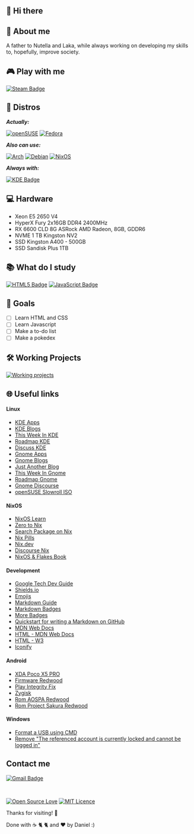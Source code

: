 ## 👋 Hi there

<!--
**danieldilorenzo/danieldilorenzo** is a ✨ _special_ ✨ repository because its `README.md` (this file) appears on your GitHub profile.

Here are some ideas to get you started:

- 🔭 I’m currently working on ...
- 🌱 I’m currently learning ...
- 👯 I’m looking to collaborate on ...
- 🤔 I’m looking for help with ...
- 💬 Ask me about ...
- 📫 How to reach me: ...
- 😄 Pronouns: ...
- ⚡ Fun fact: ...
-->

## :bearded_person: **About me**

A father to Nutella and Laka, while always working on developing my skills to, hopefully, improve society.

## :video_game: **Play with me**

[![Steam Badge](https://img.shields.io/badge/Steam-%23000000.svg?style=flat-square&logo=steam&logoColor=white&link=https://steamcommunity.com/profiles/76561198144395953/)](https://steamcommunity.com/profiles/76561198144395953/)

##  :penguin: **Distros**

***Actually:***

[![openSUSE](https://img.shields.io/badge/openSUSE%20Tumbleweed-%2364B345?style=flat-square&logo=openSUSE&logoColor=white&link=https://get.opensuse.org/tumbleweed/)](https://get.opensuse.org/tumbleweed/)
[![Fedora](https://img.shields.io/badge/Fedora-294172?style=flat-square&logo=fedora&logoColor=white&link=https://fedoraproject.org/)](https://fedoraproject.org/)

***Also can use:***

[![Arch](https://img.shields.io/badge/Arch%20Linux-1793D1?logo=arch-linux&logoColor=fff&style=flat-square&link=https://archlinux.org)](https://archlinux.org/)
[![Debian](https://img.shields.io/badge/Debian-D70A53?style=flat-square&logo=debian&logoColor=white&link=debian.org)](https://debian.org)
[![NixOS](https://img.shields.io/badge/NixOS-5277C3?style=flat-square&logo=nixos&logoColor=white&link=https://nixos.org/)](https://nixos.org/)

***Always with:***

[![KDE Badge](https://img.shields.io/badge/KDE%20Plasma-1793D1?style=flat-square&logo=kde&logoColor=white&link=https://kde.org)](https://kde.org)
<!--[![Steam Badge](https://img.shields.io/badge/GNOME-black?style=flat-square&logo=gnome&logoColor=white&link=https://gnome.org)](https://gnome.org) -->

## :computer: **Hardware**

- Xeon E5 2650 V4
- HyperX Fury 2x16GB DDR4 2400MHz
- RX 6600 CLD 8G ASRock AMD Radeon, 8GB, GDDR6
- NVME 1 TB Kingston NV2
- SSD Kingston A400 - 500GB
- SSD Sandisk Plus 1TB

## :books: **What do I study**

[![HTML5 Badge](https://img.shields.io/badge/HTML5-%23E34F26.svg?style=flat-square&logo=html5&logoColor=white)](https://www.origamid.com/curso/html-e-css-para-iniciantes)
[![JavaScript Badge](https://img.shields.io/badge/JavaScript-%23323330.svg??style=flat-square&logo=javascript&logoColor=%23F7DF1A&)](https://www.origamid.com/curso/javascript-completo-es6/)

## :dart: **Goals**

<!--- [ ] Install and maintain a working and functional NixOS installation for a year (_Starting at 09/07/24_) 07 de setembro -->
- [ ] Learn HTML and CSS
- [ ] Learn Javascript
- [ ] Make a to-do list
- [ ] Make a pokedex

## 🛠️ **Working Projects** 

[![Working projects](https://img.shields.io/badge/How%20I%20install%20Linux-1793D1?style=flat-square&logo=linux&logoColor=white&link=https://github.com/danieldilorenzo/install_linux)](https://github.com/danieldilorenzo/install_linux)




## :globe_with_meridians: **Useful links**

#### Linux

- [KDE Apps](https://apps.kde.org/pt-br/)
- [KDE Blogs](https://blogs.kde.org/)
- [This Week In KDE](https://pointieststick.com/)
- [Roadmap KDE](https://community.kde.org/Schedules/Plasma_6)
- [Discuss KDE](https://discuss.kde.org/)
- [Gnome Apps](https://apps.gnome.org/pt-BR/)
- [Gnome Blogs](https://blogs.gnome.org/)
- [Just Another Blog](https://blogs.gnome.org/alicem/)
- [This Week In Gnome](https://thisweek.gnome.org/)
- [Roadmap Gnome](https://release.gnome.org/calendar/)
- [Gnome Discourse](https://discourse.gnome.org/)
- [openSUSE Slowroll ISO](https://download.opensuse.org/slowroll/iso/)

  
#### NixOS

- [NixOS Learn](https://nixos.org/learn/)
- [Zero to Nix](https://zero-to-nix.com/)
- [Search Package on Nix](https://search.nixos.org/options)
- [Nix Pills](https://nixos.org/guides/nix-pills/)
- [Nix.dev](https://nix.dev/)
- [Discourse Nix](https://discourse.nixos.org/)
- [NixOS & Flakes Book](https://nixos-and-flakes.thiscute.world/)

#### Development

- [Google Tech Dev Guide](https://techdevguide.withgoogle.com/)
- [Shields.io](https://shields.io/badges)
- [Emojis](https://github.com/ikatyang/emoji-cheat-sheet)
- [Markdown Guide](https://www.markdownguide.org/)
- [Markdown Badges](https://github.com/Ileriayo/markdown-badges)
- [More Badges](https://github.com/henriquesebastiao/badges)
- [Quickstart for writing a Markdown on GitHub](https://docs.github.com/en/get-started/writing-on-github/getting-started-with-writing-and-formatting-on-github/quickstart-for-writing-on-github)
- [MDN Web Docs](https://developer.mozilla.org/pt-BR/)
- [HTML - MDN Web Docs](https://developer.mozilla.org/pt-BR/docs/Web/HTML)
- [HTML - W3](https://www.w3schools.com/html/)
- [Iconify](https://iconify.design/)

#### Android

- [XDA Poco X5 PRO](https://xdaforums.com/f/xiaomi-poco-x5-pro.12721/)
- [Firmware Redwood](https://xiaomifirmwareupdater.com/archive/firmware/redwood/)
- [Play Integrity Fix](https://github.com/chiteroman/PlayIntegrityFix/releases/)
- [Zygisk](https://github.com/Dr-TSNG/ZygiskNext/releases)
- [Rom AOSPA Redwood](https://sourceforge.net/projects/poco-x5-pro-roms/files/Aospa/Uvite/)
- [Rom Project Sakura Redwood](https://projectsakura.me/download/#/redwood)

#### Windows

- [Format a USB using CMD](https://www.wikihow.com/Format-a-USB-Using-Cmd)
- [Remove "The referenced account is currently locked and cannot be logged in"](https://vmserv.com.br/a-conta-referenciada-esta-atualmente-bloqueada-e-nao-pode-ser-logada/)
  
## Contact me

[![Gmail Badge](https://img.shields.io/badge/-Gmail-c14438?style=flat-square&logo=Gmail&logoColor=white&link=mailto:danieldilorenzoferreira@gmail.com)](mailto:danieldilorenzoferreira@gmail.com)

<br>

[![Open Source Love](https://badges.frapsoft.com/os/v1/open-source.svg?v=103?style=flat-square)](https://opensource.org/) [![MIT Licence](https://badges.frapsoft.com/os/mit/mit.svg?v=103?style=flat-square)](https://opensource.org/licenses/mit-license.php)

Thanks for visiting! 👋

Done with &#9749; &#128008; &#128008; and <g-emoji class="g-emoji" alias="heart" fallback-src="https://github.githubassets.com/images/icons/emoji/unicode/2764.png">❤️</g-emoji> by Daniel :)

<!--

Badge de <3 Software Livre
https://github.com/ellerbrock/open-source-badges

 -->
